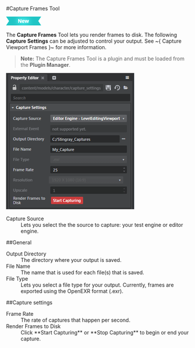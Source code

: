 #Capture Frames Tool

[![NEW](../images/new.png "What else is new in v1.6?")](../release_notes/readme_1.6.html)

The **Capture Frames** Tool lets you render frames to disk. The following **Capture Settings** can be adjusted to control your output. See ~{ Capture Viewport Frames }~ for more information.

> **Note:** The Capture Frames Tool is a plugin and must be loaded from the **Plugin Manager**.

![](../images/capture_settings.png)

<dl>

<dt>Capture Source</dt>
<dd>Lets you select the the source to capture: your test engine or editor engine.</dd>
</dl>

##General
<dl>

<dt>Output Directory</dt>
<dd>The directory where your output is saved.</dd>

<dt>File Name</dt>
<dd>The name that is used for each file(s) that is saved.</dd>

<dt>File Type</dt>
<dd>Lets you select a file type for your output. Currently, frames are exported using the OpenEXR format (.exr).</dd>
</dl>

##Capture settings
<dl>
<dt>Frame Rate</dt>
<dd>The rate of captures that happen per second.</dd>

<dt>Render Frames to Disk</dt>
<dd>Click **Start Capturing** or **Stop Capturing** to begin or end your capture.</dd>
